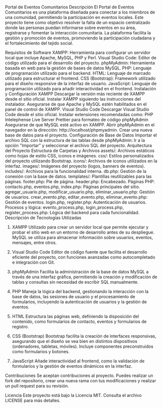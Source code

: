 Portal de Eventos Comunitarios
Descripción
El Portal de Eventos Comunitarios es una plataforma diseñada para conectar a los miembros de una comunidad, permitiendo la participación en eventos locales. Este proyecto tiene como objetivo resolver la falta de un espacio centralizado donde las personas puedan informarse sobre eventos en su área, registrarse y fomentar la interacción comunitaria. La plataforma facilita la gestión y promoción de eventos, promoviendo la participación ciudadana y el fortalecimiento del tejido social.

Requisitos de Software
XAMPP: Herramienta para configurar un servidor local que incluye Apache, MySQL, PHP y Perl.
Visual Studio Code: Editor de código utilizado para el desarrollo del proyecto.
phpMyAdmin: Herramienta basada en web para la gestión de bases de datos MySQL.
PHP: Lenguaje de programación utilizado para el backend.
HTML: Lenguaje de marcado utilizado para estructurar el frontend.
CSS (Bootstrap): Framework utilizado para el diseño responsive de la interfaz de usuario.
JavaScript: Lenguaje de programación utilizado para añadir interactividad en el frontend.
Instalación y Configuración
XAMPP
Descargar la versión más reciente de XAMPP desde el sitio oficial.
Instalar XAMPP siguiendo las instrucciones del instalador.
Asegurarse de que Apache y MySQL estén habilitados en el panel de control de XAMPP.
Visual Studio Code
Descargar Visual Studio Code desde el sitio oficial.
Instalar extensiones recomendadas como:
PHP Intelephense
Live Server
Prettier para formateo de código
phpMyAdmin
Asegurarse de que MySQL esté activo en XAMPP.
Abrir phpMyAdmin en el navegador en la dirección: http://localhost/phpmyadmin.
Crear una nueva base de datos para el proyecto.
Configuración de Base de Datos
Importar el archivo SQL con la estructura de las tablas desde phpMyAdmin:
Ir a la opción "Importar" y seleccionar el archivo SQL del proyecto.
Arquitectura del Proyecto
Estructura de Carpetas y Archivos
assets/: Archivos estáticos como hojas de estilo CSS, iconos e imágenes.
css/: Estilos personalizados del proyecto utilizando Bootstrap.
icons/: Archivos de iconos utilizados en la interfaz.
images/: Imágenes del proyecto (logos, banners de eventos).
includes/: Archivos para la funcionalidad interna.
db.php: Gestión de la conexión con la base de datos.
templates/: Plantillas reutilizables para las páginas.
footer.php: Pie de página.
header.php: Encabezado.
Páginas PHP:
contacto.php, eventos.php, index.php: Páginas principales del sitio.
agregar_usuario.php, modificar_usuario.php, eliminar_usuario.php: Gestión de usuarios.
crear_evento.php, editar_evento.php, eliminar_evento.php: Gestión de eventos.
login.php, register.php: Autenticación de usuarios.
Procesos y lógica:
evento_process.php, login_process.php, register_process.php: Lógica del backend para cada funcionalidad.
Descripción de Tecnologías Utilizadas
1. XAMPP
Utilizado para crear un servidor local que permite ejecutar y probar el sitio web en un entorno de desarrollo antes de su despliegue. MySQL se utiliza para almacenar información sobre usuarios, eventos, mensajes, entre otros.

2. Visual Studio Code
Editor de código fuente que facilita el desarrollo eficiente del proyecto, con funciones avanzadas como autocompletado e integración con Git.

3. phpMyAdmin
Facilita la administración de la base de datos MySQL a través de una interfaz gráfica, permitiendo la creación y modificación de tablas y consultas sin necesidad de escribir SQL manualmente.

4. PHP
Maneja la lógica del backend, gestionando la interacción con la base de datos, las sesiones de usuario y el procesamiento de formularios, incluyendo la autenticación de usuarios y la gestión de eventos.

5. HTML
Estructura las páginas web, definiendo la disposición del contenido, como formularios de contacto, eventos y formularios de registro.

6. CSS (Bootstrap)
Bootstrap facilita la creación de interfaces responsivas, asegurando que el diseño se vea bien en distintos dispositivos (ordenadores, tabletas, móviles). Incluye componentes preconstruidos como formularios y botones.

7. JavaScript
Añade interactividad al frontend, como la validación de formularios y la gestión de eventos dinámicos en la interfaz.

Contribuciones
Se aceptan contribuciones al proyecto. Puedes realizar un fork del repositorio, crear una nueva rama con tus modificaciones y realizar un pull request para su revisión.

Licencia
Este proyecto está bajo la Licencia MIT. Consulta el archivo LICENSE para más detalles.
